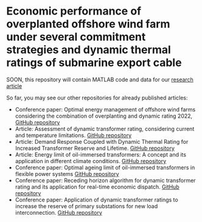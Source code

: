 # Economic performance of overplanted offshore wind farm under several commitment strategies and dynamic thermal ratings of submarine export cable
SOON, this repository will contain MATLAB code and data for our [research article](https://authors.elsevier.com/c/1hDc015eif8Gcw) 

 
So far, you may see our other repositories for already published articles: 
* Conference paper: Optimal energy management of offshore wind farms considering the combination of overplanting and dynamic rating 2022, [GitHub repository](https://github.com/Ildar-Daminov/Optimal_energy_management_of_offshore_wind_farms-considering_overplanting_and_DTR_of_export_cables)
* Article: Assessment of dynamic transformer rating, considering current and temperature limitations. [GitHub repository](https://github.com/Ildar-Daminov/Assessment_Dynamic_Thermal_Rating_of_Transformers)
* Article: Demand Response Coupled with Dynamic Thermal Rating for Increased Transformer Reserve and Lifetime. [GitHub repository](https://github.com/Ildar-Daminov/Demand-response-coupled-with-DTR-of-transformers)
* Article: Energy limit of oil-immersed transformers: A concept and its application in different climate conditions. [GitHub repository](https://github.com/Ildar-Daminov/Energy-limit-of-power-transformer)
* Conference paper: Optimal ageing limit of oil-immersed transformers in flexible power systems [GitHub repository](https://github.com/Ildar-Daminov/MATLAB-code-for-CIRED-paper)
* Conference paper: Receding horizon algorithm for dynamic transformer rating and its application for real-time economic dispatch. [GitHub repository](https://github.com/Ildar-Daminov/Receding-horizon-algorithm-for-dynamic-transformer-rating)
* Conference paper: Application of dynamic transformer ratings to increase the reserve of primary substations for new load interconnection. [GitHub repository](https://github.com/Ildar-Daminov/Reserve-capacity-of-transformer-for-load-connection)
